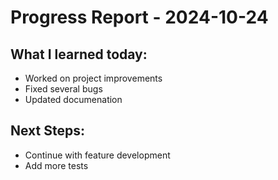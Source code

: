 # Progress Report - 2024-10-24
## What I learned today:
- Worked on project improvements
- Fixed several bugs
- Updated documenation

## Next Steps:
- Continue with feature development
- Add more tests
